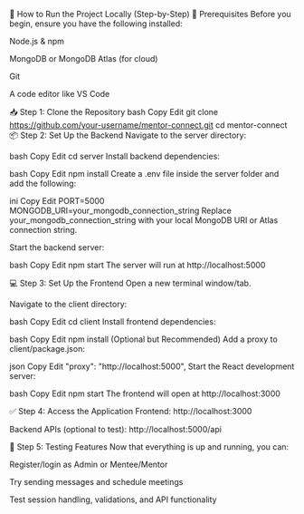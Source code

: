 🚀 How to Run the Project Locally (Step-by-Step)
🧰 Prerequisites
Before you begin, ensure you have the following installed:

Node.js & npm

MongoDB or MongoDB Atlas (for cloud)

Git

A code editor like VS Code

📥 Step 1: Clone the Repository
bash
Copy
Edit
git clone https://github.com/your-username/mentor-connect.git
cd mentor-connect
📦 Step 2: Set Up the Backend
Navigate to the server directory:

bash
Copy
Edit
cd server
Install backend dependencies:

bash
Copy
Edit
npm install
Create a .env file inside the server folder and add the following:

ini
Copy
Edit
PORT=5000
MONGODB_URI=your_mongodb_connection_string
Replace your_mongodb_connection_string with your local MongoDB URI or Atlas connection string.

Start the backend server:

bash
Copy
Edit
npm start
The server will run at http://localhost:5000

💻 Step 3: Set Up the Frontend
Open a new terminal window/tab.

Navigate to the client directory:

bash
Copy
Edit
cd client
Install frontend dependencies:

bash
Copy
Edit
npm install
(Optional but Recommended) Add a proxy to client/package.json:

json
Copy
Edit
"proxy": "http://localhost:5000",
Start the React development server:

bash
Copy
Edit
npm start
The frontend will open at http://localhost:3000

✅ Step 4: Access the Application
Frontend: http://localhost:3000

Backend APIs (optional to test): http://localhost:5000/api

🧪 Step 5: Testing Features
Now that everything is up and running, you can:

Register/login as Admin or Mentee/Mentor

Try sending messages and schedule meetings

Test session handling, validations, and API functionality
